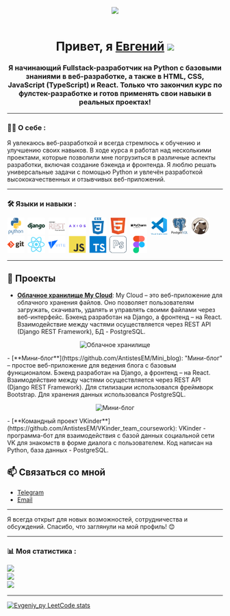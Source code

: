 
<div id="header" align="center">
  <img src="https://media.giphy.com/media/v1.Y2lkPTc5MGI3NjExZjlhZDQyMGU5YjY2MjU1MTVmYjM3OTRjMzI2MDRkNWU3NjcyZGFmOSZjdD1n/qgQUggAC3Pfv687qPC/giphy.gif" width="300"/>
</div>

<div id="badges" align="center">
  <img src="https://komarev.com/ghpvc/?username=AntistesEM&style=flat-square&color=blue" alt=""/>
</div>

<h1 align="center">Привет, я <a href="#" target="_blank">Евгений</a>
<img src="https://github.com/blackcater/blackcater/raw/main/images/Hi.gif" height="32"/></h1>
<h3 align="center">Я начинающий Fullstack-разработчик на Python с базовыми знаниями в веб-разработке, а также в HTML, CSS, JavaScript (TypeScript) и React. Только что закончил курс по фулстек-разработке и готов применять свои навыки в реальных проектах!</h3>

---

### :man_technologist: О себе :
Я увлекаюсь веб-разработкой и всегда стремлюсь к обучению и улучшению своих навыков. В ходе курса я работал над несколькими проектами, которые позволили мне погрузиться в различные аспекты разработки, включая создание бэкенда и фронтенда. Я люблю решать универсальные задачи с помощью Python и увлечён разработкой высококачественных и отзывчивых веб-приложений.

---

### :hammer_and_wrench: Языки и навыки :
<div>
  <img src="https://github.com/devicons/devicon/blob/master/icons/python/python-original-wordmark.svg"  title="Python" alt="Python" width="40" height="40"/>&nbsp;
  <img src="https://github.com/devicons/devicon/blob/master/icons/django/django-plain-wordmark.svg"  title="Django" alt="Django" width="40" height="40"/>&nbsp;
  <img src="https://github.com/devicons/devicon/blob/master/icons/djangorest/djangorest-original.svg"  title="DjangoRestFramework" alt="DjangoRestFramework" width="40" height="40"/>&nbsp;
  <img src="https://github.com/devicons/devicon/blob/master/icons/axios/axios-plain-wordmark.svg"  title="Axios" alt="Axios" width="40" height="40"/>&nbsp;
  <img src="https://github.com/devicons/devicon/blob/master/icons/css3/css3-plain-wordmark.svg"  title="CSS3" alt="CSS" width="40" height="40"/>&nbsp;
  <img src="https://github.com/devicons/devicon/blob/master/icons/html5/html5-original.svg" title="HTML5" alt="HTML" width="40" height="40"/>&nbsp;  
  <img src="https://github.com/devicons/devicon/blob/master/icons/pycharm/pycharm-original-wordmark.svg" title="PyCharm" alt="PyCharm" width="40" height="40"/>&nbsp;   
  <img src="https://github.com/devicons/devicon/blob/master/icons/vscode/vscode-original-wordmark.svg" title="VisualStudioCode" alt="VisualStudioCode" width="40" height="40"/>&nbsp; 
  <img src="https://github.com/devicons/devicon/blob/master/icons/postgresql/postgresql-original-wordmark.svg" title="PostgreSQL" alt="PostgreSQL" width="40" height="40"/>&nbsp;   
  <img src="https://github.com/devicons/devicon/blob/master/icons/dbeaver/dbeaver-original.svg" title="DBeaver" alt="DBeaver" width="40" height="40"/>&nbsp;  
  <img src="https://github.com/devicons/devicon/blob/master/icons/git/git-original-wordmark.svg" title="Git" **alt="Git" width="40" height="40"/>&nbsp;    
  <img src="https://github.com/devicons/devicon/blob/master/icons/react/react-original.svg" title="React" alt="React" width="40" height="40"/>&nbsp;    
  <img src="https://github.com/devicons/devicon/blob/master/icons/vite/vite-original-wordmark.svg" title="Vite" alt="Vite" width="40" height="40"/>&nbsp;    
  <img src="https://github.com/devicons/devicon/blob/master/icons/javascript/javascript-original.svg" title="JavaScript" alt="JavaScript" width="40" height="40"/>&nbsp;    
  <img src="https://github.com/devicons/devicon/blob/master/icons/typescript/typescript-original.svg" title="TypeScript" alt="TypeScript" width="40" height="40"/>&nbsp;  
  <img src="https://github.com/devicons/devicon/blob/master/icons/photoshop/photoshop-line.svg" title="Photoshop" alt="Photoshop" width="40" height="40"/>&nbsp;  
  <img src="https://github.com/devicons/devicon/blob/master/icons/figma/figma-original.svg" title="Figma" alt="Figma" width="40" height="40"/>
</div>

---

## 📁 Проекты

- [**Облачное хранилище My Cloud**](https://github.com/AntistesEM/My_Cloud_diplom): My Cloud – это веб-приложение для облачного хранения файлов. Оно позволяет пользователям загружать, скачивать, удалять и управлять своими файлами через веб-интерфейс. Бэкенд разработан на Django, а фронтенд – на React. Взаимодействие между частями осуществляется через REST API (Django REST Framework), БД - PostgreSQL.
<p align="center">
  <img src="https://github.com/AntistesEM/My_Cloud_diplom/blob/main/assets/mycloud.gif" alt="Облачное хранилище" width="300">
</p>
- [**Мини-блог**](https://github.com/AntistesEM/Mini_blog): "Мини-блог" – простое веб-приложение для ведения блога с базовым функционалом. Бэкенд разработан на Django, а фронтенд – на React. Взаимодействие между частями осуществляется через REST API (Django REST Framework). Для стилизации использовался фреймворк Bootstrap. Для хранения данных использовался PostgreSQL.
<p align="center">
  <img src="https://github.com/AntistesEM/Mini_blog/blob/main/assets/miniblog.gif" alt="Мини-блог" width="300">
</p>
- [**Командный проект VKinder**](https://github.com/AntistesEM/VKinder_team_coursework): VKinder - программа-бот для взаимодействия с базой данных социальной сети VK для знакомств в форме диалога с пользователем. Код написан на Python, база данных - PostgreSQL.

## 📫 Связаться со мной

- [Telegram](https://t.me/Evgeniy_VM)
- [Email](mailto:mev.86@list.ru)

---

Я всегда открыт для новых возможностей, сотрудничества и обсуждений. Спасибо, что заглянули на мой профиль! 😊

---

### 📊 Моя статистика :

![](https://github-readme-stats.vercel.app/api?username=AntistesEM&theme=buefy&hide_border=false&include_all_commits=false&count_private=false)<br/>
![](https://github-readme-streak-stats.herokuapp.com/?user=AntistesEM&theme=buefy&hide_border=false)<br/>
![](https://github-readme-stats.vercel.app/api/top-langs/?username=AntistesEM&theme=buefy&hide_border=false&include_all_commits=false&count_private=false&layout=compact)

---

[![Evgeniy_py LeetCode stats](https://leetcode-stats-six.vercel.app/api?username=Evgeniy_py)](https://github.com/KnlnKS/leetcode-stats)
